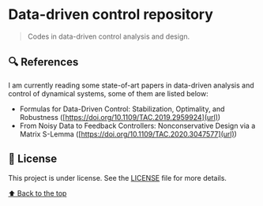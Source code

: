 # Data-driven control repository

> Codes in data-driven control analysis and design.

## 🔍 References

I am currently reading some state-of-art papers in data-driven analysis and control of dynamical systems, some of them are listed below:
- Formulas for Data-Driven Control: Stabilization, Optimality, and Robustness ([https://doi.org/10.1109/TAC.2019.2959924](url))
- From Noisy Data to Feedback Controllers: Nonconservative Design via a Matrix S-Lemma ([https://doi.org/10.1109/TAC.2020.3047577](url))

## 📝 License

This project is under license. See the [LICENSE](LICENSE) file for more details.

[⬆ Back to the top](https://github.com/gabrielfreitasm/DDC#data-driven-control-repository)<br>
